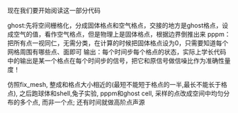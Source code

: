 现在我们要开始阅读这一部分代码

ghost:先将空间栅格化，分成固体格点和空气格点，交接的地方是ghost格点，设成空气的值，看作空气格点，但是物理上是固体格点，根据边界倒推出来
pppm：把所有点一视同仁，无需分类，在计算的时候把固体格点设为0，只需要知道每个网格周围有哪些点、面即可
输出：每个时间步每个格点的状态，实际上学长代码中的输出是某一个格点在每个时间步的信号，把它和原信号做信噪比作为准确性量度！

仿照fix_mesh, 整成和格点大小相近的(最短不能短于格点的一半,最长不能长于格点), 之后跑球体和shell,兔子实验, pppm和ghost cell, 采样的点改成空间中均匀分布的多个点, 而非一个点; 还有时间就做高阶点声源
